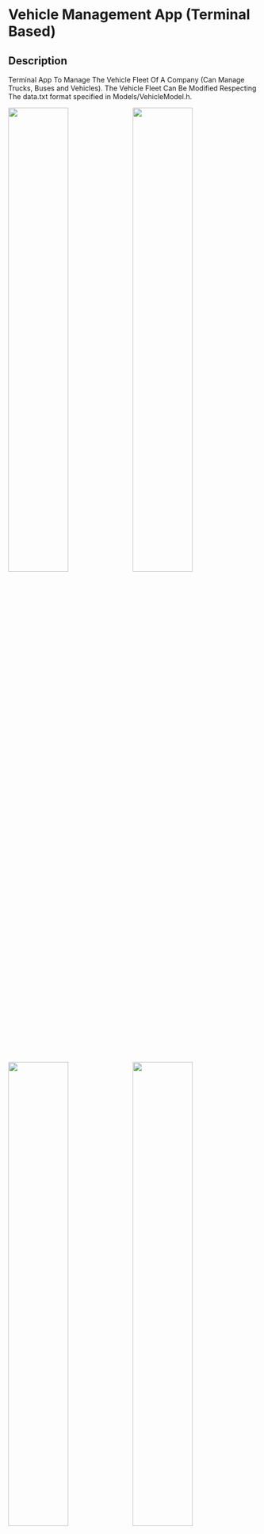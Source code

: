 # Vehicle Management App (Terminal Based)

## Description
Terminal App To Manage The Vehicle Fleet Of A Company (Can Manage Trucks, Buses and Vehicles).
The Vehicle Fleet Can Be Modified Respecting The data.txt format specified in Models/VehicleModel.h.
<p float="left">
  <img src="https://i.imgur.com/rPp2LGA.png" width="49%" />
  <img src="https://i.imgur.com/jkUh3RG.png" width="49%" /> 
</p>
<p float="left">
  <img src="https://i.imgur.com/GFbgM7B.png" width="49%" />
  <img src="https://i.imgur.com/Ygv1ybS.png" width="49%" /> 
</p>

## Installation
The App Requires CMake In Order To Be Built
```
$ git clone https://github.com/Snokaru/VehicleManagement.git
$ cd VehicleManagement
$ mkdir build
$ cd build
$ cmake ..
$ make 
$ ./VehicleManagement ../data.txt # Or Where You decide to put the data file
```
App works with both Linux and Windows, but it won't clear the screen on Windows (Config::clear_screen can pe modified in order for it to work on Windows correctly).

## What I Learned
- OOP Principles
- STL Containers and Algorithms
- Automata Theory Application (The Interface is a stack-based FSM)
